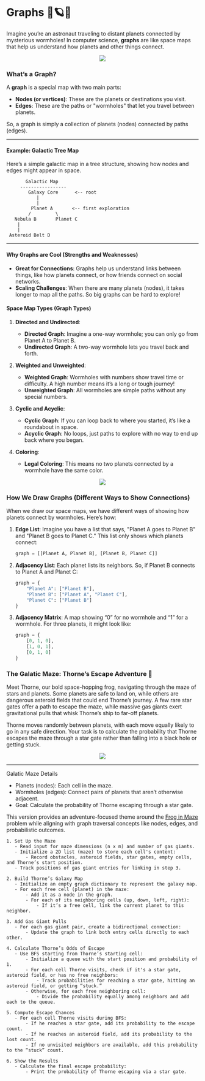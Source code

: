 # Graphs 🌌🪐✨

Imagine you’re an astronaut traveling to distant planets connected by mysterious wormholes! In computer science, **graphs** are like space maps that help us understand how planets and other things connect.

<p align="center">
<img src="https://media1.tenor.com/m/lhhcz6ynjx8AAAAd/interstellar-wormhole.gif">
</p>

### What’s a Graph?

A **graph** is a special map with two main parts:

- **Nodes (or vertices)**: These are the planets or destinations you visit.
- **Edges**: These are the paths or "wormholes" that let you travel between planets.

So, a graph is simply a collection of planets (nodes) connected by paths (edges).

---

#### Example: Galactic Tree Map

Here’s a simple galactic map in a tree structure, showing how nodes and edges might appear in space.

```
       Galactic Map
     -----------------
        Galaxy Core      <-- root
           |
           |
         Planet A       <-- first exploration
        /         \
   Nebula B       Planet C
    |
    |
 Asteroid Belt D

```

---

#### Why Graphs are Cool (Strengths and Weaknesses)

- **Great for Connections**: Graphs help us understand links between things, like how planets connect, or how friends connect on social networks.
- **Scaling Challenges**: When there are many planets (nodes), it takes longer to map all the paths. So big graphs can be hard to explore!

#### Space Map Types (Graph Types)

1. **Directed and Undirected**:

   - **Directed Graph**: Imagine a one-way wormhole; you can only go from Planet A to Planet B.
   - **Undirected Graph**: A two-way wormhole lets you travel back and forth.

2. **Weighted and Unweighted**:

   - **Weighted Graph**: Wormholes with numbers show travel time or difficulty. A high number means it’s a long or tough journey!
   - **Unweighted Graph**: All wormholes are simple paths without any special numbers.

3. **Cyclic and Acyclic**:

   - **Cyclic Graph**: If you can loop back to where you started, it’s like a roundabout in space.
   - **Acyclic Graph**: No loops, just paths to explore with no way to end up back where you began.

4. **Coloring**:
   - **Legal Coloring**: This means no two planets connected by a wormhole have the same color.

<p align="center">
<img src="https://media0.giphy.com/media/v1.Y2lkPTc5MGI3NjExbmx1NThpOTN4c25uOGlzOXV6a25temd5NHNmemp2bzBpd3pmaTM3dCZlcD12MV9pbnRlcm5hbF9naWZfYnlfaWQmY3Q9cw/9iSlGflR0l9987MiFs/giphy.webp">
</p>

### How We Draw Graphs (Different Ways to Show Connections)

When we draw our space maps, we have different ways of showing how planets connect by wormholes. Here’s how:

1. **Edge List**: Imagine you have a list that says, "Planet A goes to Planet B" and "Planet B goes to Planet C." This list only shows which planets connect:

   ```python
   graph = [[Planet A, Planet B], [Planet B, Planet C]]
   ```

2. **Adjacency List**: Each planet lists its neighbors. So, if Planet B connects to Planet A and Planet C:

   ```python
   graph = {
       "Planet A": ["Planet B"],
       "Planet B": ["Planet A", "Planet C"],
       "Planet C": ["Planet B"]
   }
   ```

3. **Adjacency Matrix**: A map showing “0” for no wormhole and “1” for a wormhole. For three planets, it might look like:
   ```python
   graph = {
       [0, 1, 0],
       [1, 0, 1],
       [0, 1, 0]
   }
   ```

### The Galatic Maze: Thorne’s Escape Adventure 🐸

Meet Thorne, our bold space-hopping frog, navigating through the maze of stars and planets. Some planets are safe to land on, while others are dangerous asteroid fields that could end Thorne’s journey. A few rare star gates offer a path to escape the maze, while massive gas giants exert gravitational pulls that whisk Thorne’s ship to far-off planets.

Thorne moves randomly between planets, with each move equally likely to go in any safe direction. Your task is to calculate the probability that Thorne escapes the maze through a star gate rather than falling into a black hole or getting stuck.

<p align="center">
<img src="https://img.pikbest.com/origin/10/41/18/375pIkbEsTGmj.jpg!w700wp">
</p>

---

Galatic Maze Details

- Planets (nodes): Each cell in the maze.
- Wormholes (edges): Connect pairs of planets that aren’t otherwise adjacent.
- Goal: Calculate the probability of Thorne escaping through a star gate.

This version provides an adventure-focused theme around the [Frog in Maze](https://www.hackerrank.com/challenges/frog-in-maze/problem) problem while aligning with graph traversal concepts like nodes, edges, and probabilistic outcomes.

```
1. Set Up the Maze
   - Read input for maze dimensions (n x m) and number of gas giants.
   - Initialize a 2D list (maze) to store each cell's content:
       - Record obstacles, asteroid fields, star gates, empty cells, and Thorne’s start position.
   - Track positions of gas giant entries for linking in step 3.

2. Build Thorne’s Galaxy Map
   - Initialize an empty graph dictionary to represent the galaxy map.
   - For each free cell (planet) in the maze:
       - Add it as a node in the graph.
       - For each of its neighboring cells (up, down, left, right):
           - If it’s a free cell, link the current planet to this neighbor.

3. Add Gas Giant Pulls
   - For each gas giant pair, create a bidirectional connection:
       - Update the graph to link both entry cells directly to each other.

4. Calculate Thorne’s Odds of Escape
   - Use BFS starting from Thorne’s starting cell:
       - Initialize a queue with the start position and probability of 1.
       - For each cell Thorne visits, check if it's a star gate, asteroid field, or has no free neighbors:
           - Track probabilities for reaching a star gate, hitting an asteroid field, or getting “stuck.”
       - Otherwise, for each free neighboring cell:
           - Divide the probability equally among neighbors and add each to the queue.

5. Compute Escape Chances
   - For each cell Thorne visits during BFS:
       - If he reaches a star gate, add its probability to the escape count.
       - If he reaches an asteroid field, add its probability to the lost count.
       - If no unvisited neighbors are available, add this probability to the “stuck” count.

6. Show the Results
   - Calculate the final escape probability:
       - Print the probability of Thorne escaping via a star gate.
```
